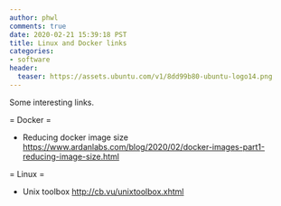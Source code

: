 ```yaml
---
author: phwl
comments: true
date: 2020-02-21 15:39:18 PST
title: Linux and Docker links
categories:
- software
header:
  teaser: https://assets.ubuntu.com/v1/8dd99b80-ubuntu-logo14.png
---
```

Some interesting links.

= Docker =
 * Reducing docker image size <https://www.ardanlabs.com/blog/2020/02/docker-images-part1-reducing-image-size.html>

= Linux =
 * Unix toolbox <http://cb.vu/unixtoolbox.xhtml>
